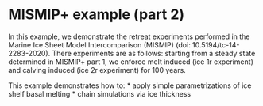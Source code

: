 # MISMIP+ example (part 2)
In this example, we demonstrate the retreat experiments performed in the Marine Ice Sheet Model Intercomparison (MISMIP) (doi: 10.5194/tc-14-2283-2020). There experiments are as follows: starting from a steady state determined in MISMIP+ part 1, we enforce melt induced (ice 1r experiment) and calving induced (ice 2r experiment) for 100 years.

This example demonstrates how to:
    * apply simple parametrizations of ice shelf basal melting
    * chain simulations via ice thickness

    